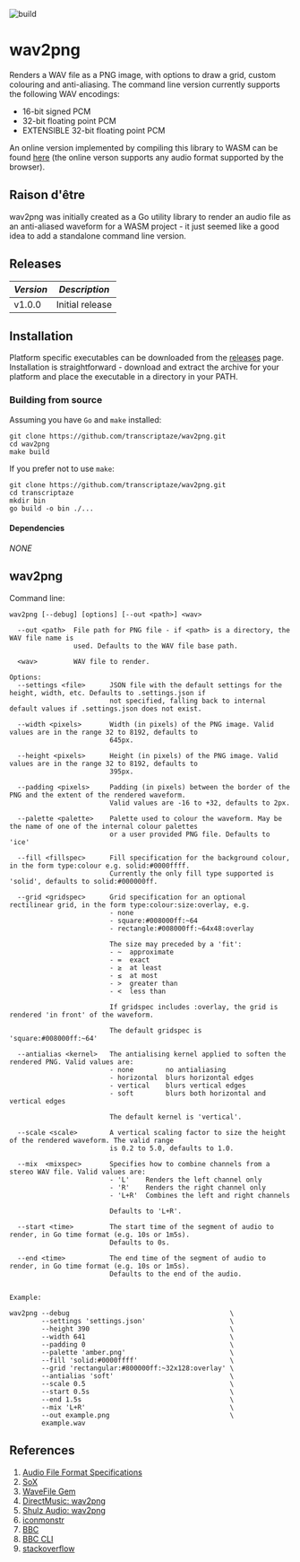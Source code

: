 ![build](https://github.com/transcriptaze/wav2png/workflows/build/badge.svg)

# wav2png

Renders a WAV file as a PNG image, with options to draw a grid, custom colouring and anti-aliasing. The command line version currently supports the following WAV encodings:

- 16-bit signed PCM 
- 32-bit floating point PCM
- EXTENSIBLE 32-bit floating point PCM 

An online version implemented by compiling this library to WASM can be found
[here](https://transcriptaze.github.io/W2P.html) (the online verson supports any
audio format supported by the browser).

## Raison d'être

wav2png was initially created as a Go utility library to render an audio file as an anti-aliased waveform for a WASM project - it just seemed like a good idea to add a standalone command line version.

## Releases

| *Version* | *Description*                                                                                            |
| --------- | -------------------------------------------------------------------------------------------------------- |
| v1.0.0    | Initial release                                                                                          |


## Installation

Platform specific executables can be downloaded from the [releases](https://github.com/transcriptaze/wav2png/releases) 
page. Installation is straightforward - download and extract the archive for your platform and place the executable in 
a directory in your PATH. 

### Building from source

Assuming you have `Go` and `make` installed:

```
git clone https://github.com/transcriptaze/wav2png.git
cd wav2png
make build
```

If you prefer not to use `make`:
```
git clone https://github.com/transcriptaze/wav2png.git
cd transcriptaze
mkdir bin
go build -o bin ./...
```

#### Dependencies

_NONE_

## wav2png

Command line:
```
wav2png [--debug] [options] [--out <path>] <wav>

  --out <path>  File path for PNG file - if <path> is a directory, the WAV file name is
                used. Defaults to the WAV file base path.

  <wav>         WAV file to render.

Options:
  --settings <file>      JSON file with the default settings for the height, width, etc. Defaults to .settings.json if
                         not specified, falling back to internal default values if .settings.json does not exist.

  --width <pixels>       Width (in pixels) of the PNG image. Valid values are in the range 32 to 8192, defaults to 
                         645px.

  --height <pixels>      Height (in pixels) of the PNG image. Valid values are in the range 32 to 8192, defaults to 
                         395px.
  
  --padding <pixels>     Padding (in pixels) between the border of the PNG and the extent of the rendered waveform.
                         Valid values are -16 to +32, defaults to 2px.

  --palette <palette>    Palette used to colour the waveform. May be the name of one of the internal colour palettes
                         or a user provided PNG file. Defaults to 'ice'
  
  --fill <fillspec>      Fill specification for the background colour, in the form type:colour e.g. solid:#0000ffff.
                         Currently the only fill type supported is 'solid', defaults to solid:#000000ff.

  --grid <gridspec>      Grid specification for an optional rectilinear grid, in the form type:colour:size:overlay, e.g.
                         - none
                         - square:#008000ff:~64
                         - rectangle:#008000ff:~64x48:overlay
                         
                         The size may preceded by a 'fit':
                         - ~  approximate
                         - =  exact
                         - ≥  at least
					     - ≤  at most
                         - >  greater than
                         - <  less than

                         If gridspec includes :overlay, the grid is rendered 'in front' of the waveform.

                         The default gridspec is 'square:#008000ff:~64'

  --antialias <kernel>   The antialising kernel applied to soften the rendered PNG. Valid values are:
                         - none        no antialiasing
                         - horizontal  blurs horizontal edges
                         - vertical    blurs vertical edges
                         - soft        blurs both horizontal and vertical edges

                         The default kernel is 'vertical'.

  --scale <scale>        A vertical scaling factor to size the height of the rendered waveform. The valid range
                         is 0.2 to 5.0, defaults to 1.0.

  --mix  <mixspec>       Specifies how to combine channels from a stereo WAV file. Valid values are:
                         - 'L'    Renders the left channel only
                         - 'R'    Renders the right channel only
                         - 'L+R'  Combines the left and right channels
                         
                         Defaults to 'L+R'.

  --start <time>         The start time of the segment of audio to render, in Go time format (e.g. 10s or 1m5s).
                         Defaults to 0s.

  --end <time>           The end time of the segment of audio to render, in Go time format (e.g. 10s or 1m5s).
                         Defaults to the end of the audio.


Example:

wav2png --debug                                        \
	    --settings 'settings.json'                     \
	    --height 390                                   \
	    --width 641                                    \
	    --padding 0                                    \
	    --palette 'amber.png'                          \
	    --fill 'solid:#0000ffff'                       \
	    --grid 'rectangular:#800000ff:~32x128:overlay' \
	    --antialias 'soft'                             \
	    --scale 0.5                                    \
	    --start 0.5s                                   \
	    --end 1.5s                                     \
	    --mix 'L+R'                                    \
	    --out example.png                              \
	    example.wav
```

## References

1. [Audio File Format Specifications](http://www-mmsp.ece.mcgill.ca/Documents/AudioFormats/WAVE/WAVE.html)
2. [SoX](http://sox.sourceforge.net)
3. [WaveFile Gem](https://wavefilegem.com/how_wave_files_work.html)
4. [DirectMusic: wav2png](https://directmusic.me/wav2png)
5. [Shulz Audio: wav2png](https://schulz.audio/products/wav2png)
6. [iconmonstr](https://iconmonstr.com/sound-wave-2-png)
7. [BBC](https://github.com/bbc/audiowaveform)
8. [BBC CLI](https://github.com/marc7806/bbc-audiowaveform-cli-wrapper)
9. [stackoverflow](https://stackoverflow.com/questions/4468157/how-can-i-create-a-waveform-image-of-an-mp3-in-linux)

